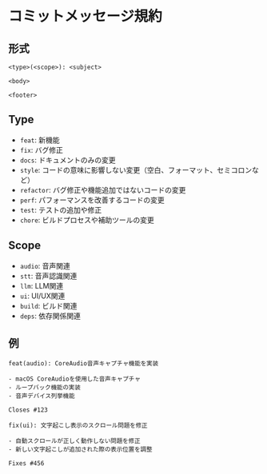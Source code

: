 # コミットメッセージ規約

## 形式
```
<type>(<scope>): <subject>

<body>

<footer>
```

## Type
- `feat`: 新機能
- `fix`: バグ修正
- `docs`: ドキュメントのみの変更
- `style`: コードの意味に影響しない変更（空白、フォーマット、セミコロンなど）
- `refactor`: バグ修正や機能追加ではないコードの変更
- `perf`: パフォーマンスを改善するコードの変更
- `test`: テストの追加や修正
- `chore`: ビルドプロセスや補助ツールの変更

## Scope
- `audio`: 音声関連
- `stt`: 音声認識関連
- `llm`: LLM関連
- `ui`: UI/UX関連
- `build`: ビルド関連
- `deps`: 依存関係関連

## 例
```
feat(audio): CoreAudio音声キャプチャ機能を実装

- macOS CoreAudioを使用した音声キャプチャ
- ループバック機能の実装
- 音声デバイス列挙機能

Closes #123
```

```
fix(ui): 文字起こし表示のスクロール問題を修正

- 自動スクロールが正しく動作しない問題を修正
- 新しい文字起こしが追加された際の表示位置を調整

Fixes #456
``` 
